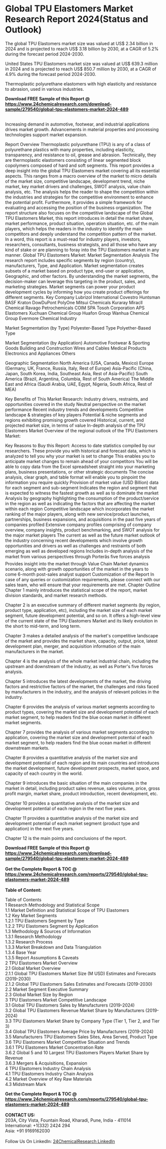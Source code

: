 <h1>Global TPU Elastomers Market Research Report 2024(Status and Outlook)</h1><p>The global TPU Elastomers market size was valued at US$ 2.34 billion in 2024 and is projected to reach US$ 3.18 billion by 2030, at a CAGR of 5.2% during the forecast period 2024-2030.</p><p>
United States TPU Elastomers market size was valued at US$ 639.3 million in 2024 and is projected to reach US$ 850.7 million by 2030, at a CAGR of 4.9% during the forecast period 2024-2030.</p><p>
Thermoplastic polyurethane elastomers with high elasticity and resistance to abrasion, used in various industries.</p><div><b>Download FREE Sample of this Report @ 
            <a href="https://www.24chemicalresearch.com/download-sample/279540/global-tpu-elastomers-market-2024-489">
            https://www.24chemicalresearch.com/download-sample/279540/global-tpu-elastomers-market-2024-489</a></b></div><br><p>
Increasing demand in automotive, footwear, and industrial applications drives market growth. Advancements in material properties and processing technologies support market expansion.</p><p>
Report Overview
 Thermoplastic polyurethane (TPU) is any of a class of polyurethane plastics with many properties, including elasticity, transparency, and resistance to oil, grease and abrasion. Technically, they are thermoplastic elastomers consisting of linear segmented block copolymers composed of hard and soft segments.
 This report provides a deep insight into the global TPU Elastomers market covering all its essential aspects. This ranges from a macro overview of the market to micro details of the market size, competitive landscape, development trend, niche market, key market drivers and challenges, SWOT analysis, value chain analysis, etc.
 The analysis helps the reader to shape the competition within the industries and strategies for the competitive environment to enhance the potential profit. Furthermore, it provides a simple framework for evaluating and accessing the position of the business organization. The report structure also focuses on the competitive landscape of the Global TPU Elastomers Market, this report introduces in detail the market share, market performance, product situation, operation situation, etc. of the main players, which helps the readers in the industry to identify the main competitors and deeply understand the competition pattern of the market.
 In a word, this report is a must-read for industry players, investors, researchers, consultants, business strategists, and all those who have any kind of stake or are planning to foray into the TPU Elastomers market in any manner.
 Global TPU Elastomers Market: Market Segmentation Analysis
 The research report includes specific segments by region (country), manufacturers, Type, and Application. Market segmentation creates subsets of a market based on product type, end-user or application, Geographic, and other factors. By understanding the market segments, the decision-maker can leverage this targeting in the product, sales, and marketing strategies. Market segments can power your product development cycles by informing how you create product offerings for different segments.
 Key Company
 Lubrizol International
 Covestro
 Huntsman
 BASF
 Kraton
 DowDuPont
 PolyOne
 Mitsui Chemicals
 Kuraray
 Miracll Chemical
 Ravago Petrochemicals
 COIM SPA
 Tosoh Corporation
 APS Elastomers
 Xuchuan Chemical Group
 Huafon Group
 Wanhua Chemical Group
 Evermore Chemical Industry</p><p>
 Market Segmentation (by Type)
 Polyester-Based Type
 Polyether-Based Type</p><p>
 Market Segmentation (by Application)
 Automotive
 Footwear &amp; Sporting Goods
 Building and Construction
 Wires and Cables
 Medical Products
 Electronics and Appliances
 Others</p><p>
 Geographic Segmentation
North America (USA, Canada, Mexico)
Europe (Germany, UK, France, Russia, Italy, Rest of Europe)
Asia-Pacific (China, Japan, South Korea, India, Southeast Asia, Rest of Asia-Pacific)
South America (Brazil, Argentina, Columbia, Rest of South America)
The Middle East and Africa (Saudi Arabia, UAE, Egypt, Nigeria, South Africa, Rest of MEA)</p><p>
 Key Benefits of This Market Research:
Industry drivers, restraints, and opportunities covered in the study
Neutral perspective on the market performance
Recent industry trends and developments
Competitive landscape &amp; strategies of key players
Potential &amp; niche segments and regions exhibiting promising growth covered
Historical, current, and projected market size, in terms of value
In-depth analysis of the TPU Elastomers Market
Overview of the regional outlook of the TPU Elastomers Market:</p><p>
 Key Reasons to Buy this Report:
Access to date statistics compiled by our researchers. These provide you with historical and forecast data, which is analyzed to tell you why your market is set to change
This enables you to anticipate market changes to remain ahead of your competitors
You will be able to copy data from the Excel spreadsheet straight into your marketing plans, business presentations, or other strategic documents
The concise analysis, clear graph, and table format will enable you to pinpoint the information you require quickly
Provision of market value (USD Billion) data for each segment and sub-segment
Indicates the region and segment that is expected to witness the fastest growth as well as to dominate the market
Analysis by geography highlighting the consumption of the product/service in the region as well as indicating the factors that are affecting the market within each region
Competitive landscape which incorporates the market ranking of the major players, along with new service/product launches, partnerships, business expansions, and acquisitions in the past five years of companies profiled
Extensive company profiles comprising of company overview, company insights, product benchmarking, and SWOT analysis for the major market players
The current as well as the future market outlook of the industry concerning recent developments which involve growth opportunities and drivers as well as challenges and restraints of both emerging as well as developed regions
Includes in-depth analysis of the market from various perspectives through Porterâs five forces analysis
Provides insight into the market through Value Chain
Market dynamics scenario, along with growth opportunities of the market in the years to come
6-month post-sales analyst support
 Customization of the Report
 In case of any queries or customization requirements, please connect with our sales team, who will ensure that your requirements are met.
 Chapter Outline
 Chapter 1 mainly introduces the statistical scope of the report, market division standards, and market research methods.</p><p>
 Chapter 2 is an executive summary of different market segments (by region, product type, application, etc), including the market size of each market segment, future development potential, and so on. It offers a high-level view of the current state of the TPU Elastomers Market and its likely evolution in the short to mid-term, and long term.</p><p>
 Chapter 3 makes a detailed analysis of the market's competitive landscape of the market and provides the market share, capacity, output, price, latest development plan, merger, and acquisition information of the main manufacturers in the market.</p><p>
 Chapter 4 is the analysis of the whole market industrial chain, including the upstream and downstream of the industry, as well as Porter's five forces analysis.</p><p>
 Chapter 5 introduces the latest developments of the market, the driving factors and restrictive factors of the market, the challenges and risks faced by manufacturers in the industry, and the analysis of relevant policies in the industry.</p><p>
 Chapter 6 provides the analysis of various market segments according to product types, covering the market size and development potential of each market segment, to help readers find the blue ocean market in different market segments.</p><p>
 Chapter 7 provides the analysis of various market segments according to application, covering the market size and development potential of each market segment, to help readers find the blue ocean market in different downstream markets.</p><p>
 Chapter 8 provides a quantitative analysis of the market size and development potential of each region and its main countries and introduces the market development, future development prospects, market space, and capacity of each country in the world.</p><p>
 Chapter 9 introduces the basic situation of the main companies in the market in detail, including product sales revenue, sales volume, price, gross profit margin, market share, product introduction, recent development, etc.</p><p>
 Chapter 10 provides a quantitative analysis of the market size and development potential of each region in the next five years.</p><p>
 Chapter 11 provides a quantitative analysis of the market size and development potential of each market segment (product type and application) in the next five years.</p><p>
 Chapter 12 is the main points and conclusions of the report.</p><div><b>Download FREE Sample of this Report @ 
            <a href="https://www.24chemicalresearch.com/download-sample/279540/global-tpu-elastomers-market-2024-489">
            https://www.24chemicalresearch.com/download-sample/279540/global-tpu-elastomers-market-2024-489</a></b></div><br><div><b>Get the Complete Report & TOC @ 
            <a href="https://www.24chemicalresearch.com/reports/279540/global-tpu-elastomers-market-2024-489">
            https://www.24chemicalresearch.com/reports/279540/global-tpu-elastomers-market-2024-489</a></b></div><br>
            <b>Table of Content:</b><p>Table of Contents<br />
 1 Research Methodology and Statistical Scope<br />
 1.1 Market Definition and Statistical Scope of TPU Elastomers<br />
 1.2 Key Market Segments<br />
 1.2.1 TPU Elastomers Segment by Type<br />
 1.2.2 TPU Elastomers Segment by Application<br />
 1.3 Methodology & Sources of Information<br />
 1.3.1 Research Methodology<br />
 1.3.2 Research Process<br />
 1.3.3 Market Breakdown and Data Triangulation<br />
 1.3.4 Base Year<br />
 1.3.5 Report Assumptions & Caveats<br />
 2 TPU Elastomers Market Overview<br />
 2.1 Global Market Overview<br />
 2.1.1 Global TPU Elastomers Market Size (M USD) Estimates and Forecasts (2019-2030)<br />
 2.1.2 Global TPU Elastomers Sales Estimates and Forecasts (2019-2030)<br />
 2.2 Market Segment Executive Summary<br />
 2.3 Global Market Size by Region<br />
 3 TPU Elastomers Market Competitive Landscape<br />
 3.1 Global TPU Elastomers Sales by Manufacturers (2019-2024)<br />
 3.2 Global TPU Elastomers Revenue Market Share by Manufacturers (2019-2024)<br />
 3.3 TPU Elastomers Market Share by Company Type (Tier 1, Tier 2, and Tier 3)<br />
 3.4 Global TPU Elastomers Average Price by Manufacturers (2019-2024)<br />
 3.5 Manufacturers TPU Elastomers Sales Sites, Area Served, Product Type<br />
 3.6 TPU Elastomers Market Competitive Situation and Trends<br />
 3.6.1 TPU Elastomers Market Concentration Rate<br />
 3.6.2 Global 5 and 10 Largest TPU Elastomers Players Market Share by Revenue<br />
 3.6.3 Mergers & Acquisitions, Expansion<br />
 4 TPU Elastomers Industry Chain Analysis<br />
 4.1 TPU Elastomers Industry Chain Analysis<br />
 4.2 Market Overview of Key Raw Materials<br />
 4.3 Midstream Mark</p><div><b>Get the Complete Report & TOC @ 
            <a href="https://www.24chemicalresearch.com/reports/279540/global-tpu-elastomers-market-2024-489">
            https://www.24chemicalresearch.com/reports/279540/global-tpu-elastomers-market-2024-489</a></b></div><br><b>CONTACT US:</b><br>
            203A, City Vista, Fountain Road, Kharadi, Pune, India - 411014<br>
            International: +1(332) 2424 294<br>
            Asia: +91 9169162030 <br><br>
            Follow Us On LinkedIn: <a href="https://www.linkedin.com/company/24chemicalresearch/">24ChemicalResearch LinkedIn</a>